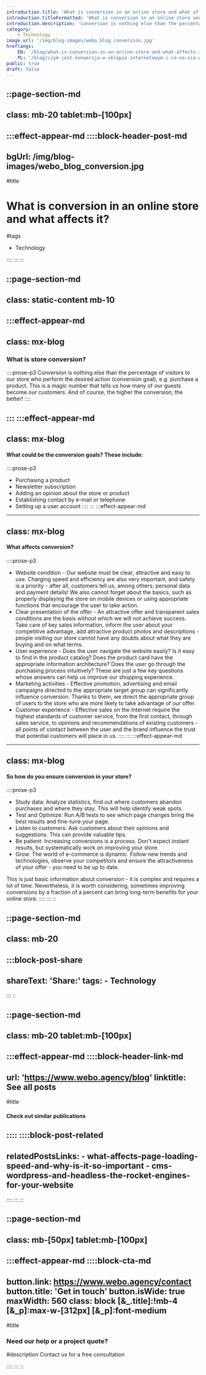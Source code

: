```yaml
---
introduction.title: 'What is conversion in an online store and what affects it?'
introduction.titleFormatted: 'What is conversion in an online store and <em>what affects it?</em>'
introduction.description: 'Conversion is nothing else than the percentage of visitors to our store who perform the desired action (conversion goal), e.g. purchase a product.'
category:
    - Technology
image.url: '/img/blog-images/webo_blog_conversion.jpg'
hreflangs:
    EN: '/blog/what-is-conversion-in-an-online-store-and-what-affects-it'
    PL: '/blog/czym-jest-konwersja-w-sklepie-internetowym-i-co-na-nia-wplywa'
public: true
draft: false
---
```



::page-section-md
---
class: mb-20 tablet:mb-[100px]
---
:::effect-appear-md
::::block-header-post-md
---
bgUrl: /img/blog-images/webo_blog_conversion.jpg
---

#title
# What is conversion in an online store and what affects it?

#tags
- Technology

::::
:::
::

::page-section-md
---
class: static-content mb-10
---
:::effect-appear-md
---
class: mx-blog
---

### **What is store conversion?**

::::prose-p3
Conversion is nothing else than the percentage of visitors to our store who perform the desired action (conversion goal), e.g. purchase a product. This is a magic number that tells us how many of our guests become our customers. And of course, the higher the conversion, the better!
::::

:::
:::effect-appear-md
---
class: mx-blog
---

#### **What could be the conversion goals? These include:**

::::prose-p3
- Purchasing a product
- Newsletter subscription
- Adding an opinion about the store or product
- Establishing contact by e-mail or telephone
- Setting up a user account
::::
:::
:::effect-appear-md
---
class: mx-blog
---

#### **What affects conversion?**

::::prose-p3
- Website condition - Our website must be clear, attractive and easy to use. Charging speed and efficiency are also very important, and safety is a priority - after all, customers tell us, among others: personal data and payment details! We also cannot forget about the basics, such as properly displaying the store on mobile devices or using appropriate functions that encourage the user to take action.
- Clear presentation of the offer - An attractive offer and transparent sales conditions are the basis without which we will not achieve success. Take care of key sales information, inform the user about your competitive advantage, add attractive product photos and descriptions - people visiting our store cannot have any doubts about what they are buying and on what terms.
- User experience - Does the user navigate the website easily? Is it easy to find in the product catalog? Does the product card have the appropriate information architecture? Does the user go through the purchasing process intuitively? These are just a few key questions whose answers can help us improve our shopping experience.
- Marketing activities - Effective promotion, advertising and email campaigns directed to the appropriate target group can significantly influence conversion. Thanks to them, we direct the appropriate group of users to the store who are more likely to take advantage of our offer.
- Customer experience - Effective sales on the Internet require the highest standards of customer service, from the first contact, through sales service, to opinions and recommendations of existing customers - all points of contact between the user and the brand influence the trust that potential customers will place in us.
::::
:::
:::effect-appear-md
---
class: mx-blog
---

#### **So how do you ensure conversion in your store?**

::::prose-p3
- Study data: Analyze statistics, find out where customers abandon purchases and where they stay. This will help identify weak spots.
- Test and Optimize: Run A/B tests to see which page changes bring the best results and fine-tune your page.
- Listen to customers: Ask customers about their opinions and suggestions. This can provide valuable tips.
- Be patient: Increasing conversions is a process. Don't expect instant results, but systematically work on improving your store.
- Grow: The world of e-commerce is dynamic. Follow new trends and technologies, observe your competitors and ensure the attractiveness of your offer - you need to be up to date.

This is just basic information about conversion - it is complex and requires a lot of time. Nevertheless, it is worth considering, sometimes improving conversions by a fraction of a percent can bring long-term benefits for your online store.
::::
:::
::

::page-section-md
---
class: mb-20
---
:::block-post-share
---
shareText: 'Share:'
tags:
    - Technology
---

:::
::

::page-section-md
---
class: mb-20 tablet:mb-[100px]
---
:::effect-appear-md
::::block-header-link-md
---
url: 'https://www.webo.agency/blog'
linktitle: See all posts
---

#title
#### Check out similar publications

::::
::::block-post-related
---
relatedPostsLinks:
    - what-affects-page-loading-speed-and-why-is-it-so-important
    - cms-wordpress-and-headless-the-rocket-engines-for-your-website
---
::::
:::
::


::page-section-md
---
class: mb-[50px] tablet:mb-[100px]
---
:::effect-appear-md
::::block-cta-md
---
button.link: https://www.webo.agency/contact
button.title: 'Get in touch'
button.isWide: true
maxWidth: 560
class: block [&_.title]:!mb-4 [&_p]:max-w-[312px] [&_p]:font-medium
---

#title
### Need our help or a project quote?

#description
Contact us for a free consultation

::::
:::
::